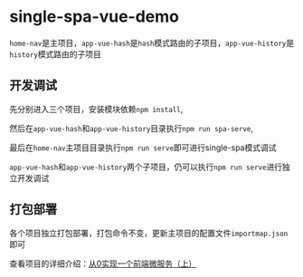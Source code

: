 # single-spa-vue-demo

`home-nav`是主项目，`app-vue-hash`是`hash`模式路由的子项目，`app-vue-history`是`history`模式路由的子项目

## 开发调试

先分别进入三个项目，安装模块依赖`npm install`,

然后在`app-vue-hash`和`app-vue-history`目录执行`npm run spa-serve`,

最后在`home-nav`主项目目录执行`npm run serve`即可进行single-spa模式调试

`app-vue-hash`和`app-vue-history`两个子项目，仍可以执行`npm run serve`进行独立开发调试

## 打包部署

各个项目独立打包部署，打包命令不变，更新主项目的配置文件`importmap.json`即可

查看项目的详细介绍：[从0实现一个前端微服务（上）](https://juejin.im/post/5e1c0fc7f265da3e413f4fe4)